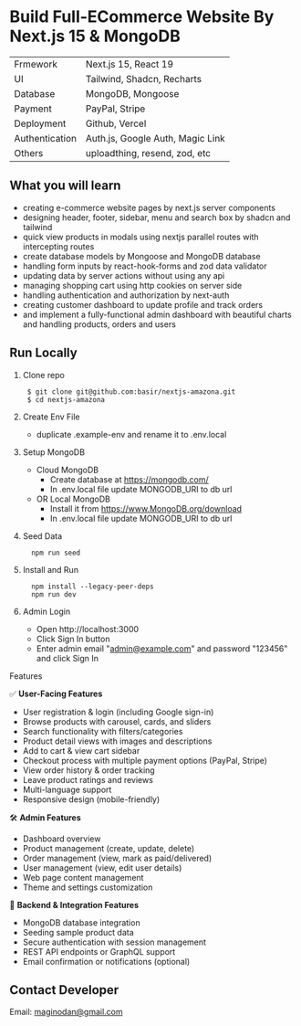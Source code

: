 # Build Full-ECommerce Website By Next.js 15 & MongoDB

|                |                                  |
| -------------- | -------------------------------- |
| Frmework       | Next.js 15, React 19             |
| UI             | Tailwind, Shadcn, Recharts       |
| Database       | MongoDB, Mongoose                |
| Payment        | PayPal, Stripe                   |
| Deployment     | Github, Vercel                   |
| Authentication | Auth.js, Google Auth, Magic Link |
| Others         | uploadthing, resend, zod, etc    |

## What you will learn

- creating e-commerce website pages by next.js server components
- designing header, footer, sidebar, menu and search box by shadcn and tailwind
- quick view products in modals using nextjs parallel routes with intercepting routes
- create database models by Mongoose and MongoDB database
- handling form inputs by react-hook-forms and zod data validator
- updating data by server actions without using any api
- managing shopping cart using http cookies on server side
- handling authentication and authorization by next-auth
- creating customer dashboard to update profile and track orders
- and implement a fully-functional admin dashboard with beautiful charts and handling products, orders and users

## Run Locally

1. Clone repo

   ```shell
    $ git clone git@github.com:basir/nextjs-amazona.git
    $ cd nextjs-amazona
   ```

2. Create Env File

   - duplicate .example-env and rename it to .env.local

3. Setup MongoDB

   - Cloud MongoDB
     - Create database at https://mongodb.com/
     - In .env.local file update MONGODB_URI to db url
   - OR Local MongoDB
     - Install it from https://www.MongoDB.org/download
     - In .env.local file update MONGODB_URI to db url

4. Seed Data

   ```shell
     npm run seed
   ```

5. Install and Run

   ```shell
     npm install --legacy-peer-deps
     npm run dev
   ```

6. Admin Login

   - Open http://localhost:3000
   - Click Sign In button
   - Enter admin email "admin@example.com" and password "123456" and click Sign In

Features

✅ **User-Facing Features**

* User registration & login (including Google sign-in)
* Browse products with carousel, cards, and sliders
* Search functionality with filters/categories
* Product detail views with images and descriptions
* Add to cart & view cart sidebar
* Checkout process with multiple payment options (PayPal, Stripe)
* View order history & order tracking
* Leave product ratings and reviews
* Multi-language support
* Responsive design (mobile-friendly)

🛠️ **Admin Features**

* Dashboard overview
* Product management (create, update, delete)
* Order management (view, mark as paid/delivered)
* User management (view, edit user details)
* Web page content management
* Theme and settings customization

💾 **Backend & Integration Features**

* MongoDB database integration
* Seeding sample product data
* Secure authentication with session management
* REST API endpoints or GraphQL support
* Email confirmation or notifications (optional)

## Contact Developer

Email: maginodan@gmail.com
